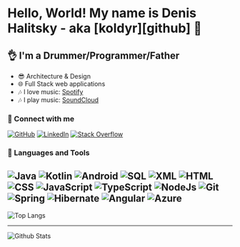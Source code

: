 # Hello, World! My name is Denis Halitsky - aka [koldyr][github] 👋

## 👌 I'm a Drummer/Programmer/Father

- 😎 Architecture & Design
- 🌐 Full Stack web applications
- 🎶 I love music: [Spotify](https://open.spotify.com/user/jub9q3q80uaqtps6bqpqjqcs4)
- 🎶 I play music: [SoundCloud](https://soundcloud.com/dhalitski)

### 🤝 Connect with me

[![GitHub](https://img.shields.io/badge/GitHub-100000?style=for-the-badge&logo=github&logoColor=white)](https://github.com/koldyr)
[![LinkedIn](https://img.shields.io/badge/LinkedIn-0077B5?style=for-the-badge&logo=linkedin&logoColor=white)](https://www.linkedin.com/in/dhalitski/)
[![Stack Overflow](https://img.shields.io/badge/Stack_Overflow-FE7A16?style=for-the-badge&logo=stack-overflow&logoColor=white)](https://stackoverflow.com/users/2480984/koldyr)

### 🧠 Languages and Tools

![Java](https://img.shields.io/badge/java-white.svg?&style=for-the-badge&logo=openjdk&logoColor=black)
![Kotlin](https://img.shields.io/badge/kotlin-%230095D5.svg?&style=for-the-badge&logo=kotlin&logoColor=white)
![Android](https://img.shields.io/badge/android-green.svg?&style=for-the-badge&logo=Android&logoColor=white)
![SQL](https://img.shields.io/badge/sql-blueviolet.svg?&style=for-the-badge&logo=postgresql&logoColor=white)
![XML](https://img.shields.io/badge/xml-black.svg?&style=for-the-badge&logo=xml&logoColor=white)
![HTML](https://img.shields.io/badge/html5-%23E34F26.svg?&style=for-the-badge&logo=html5&logoColor=white)
![CSS](https://img.shields.io/badge/css3-%231572B6.svg?&style=for-the-badge&logo=css3&logoColor=white)
![JavaScript](https://img.shields.io/badge/javascript-%23323330.svg?&style=for-the-badge&logo=javascript&logoColor=yellow)
![TypeScript](https://img.shields.io/badge/typescript-%23007ACC.svg?&style=for-the-badge&logo=typescript&logoColor=white)
![NodeJs](https://img.shields.io/badge/node.js%20-%2343853D.svg?&style=for-the-badge&logo=node.js&logoColor=white)
![Git](https://img.shields.io/badge/git-%23F05033.svg?&style=for-the-badge&logo=git&logoColor=white)
![Spring](https://img.shields.io/badge/spring-green.svg?&style=for-the-badge&logo=spring&logoColor=white)
![Hibernate](https://img.shields.io/badge/hibernate-brown.svg?&style=for-the-badge&logo=hibernate&logoColor=white)
![Angular](https://img.shields.io/badge/angular-red.svg?&style=for-the-badge&logo=angular&logoColor=white)
![Azure](https://img.shields.io/badge/azure-blue.svg?&style=for-the-badge&logo=microsoft&logoColor=white)
---

![Top Langs](https://github-readme-stats.vercel.app/api/top-langs/?username=koldyr&show_icons=true&hide_border=true&langs_count=10)

---
![Github Stats](https://github-readme-stats.vercel.app/api?username=koldyr&show_icons=true&hide_border=true&count_private=true&include_all_commits=true)
